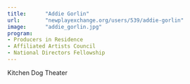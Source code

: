 ```yaml
---
title:      "Addie Gorlin"
url:        "newplayexchange.org/users/539/addie-gorlin"
image:      "addie_gorlin.jpg"
program:
- Producers in Residence
- Affiliated Artists Council
- National Directors Fellowship
---
```


Kitchen Dog Theater

